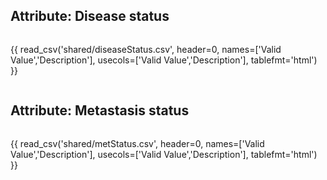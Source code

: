 ## Attribute: Disease status

<div style="max-height:450px; overflow-x: hidden; overflow-y: auto;">

{{ read_csv('shared/diseaseStatus.csv', header=0, names=['Valid Value','Description'], usecols=['Valid Value','Description'], tablefmt='html') }}

</div>

## Attribute: Metastasis status

<div style="max-height:450px; overflow-x: hidden; overflow-y: auto;">

{{ read_csv('shared/metStatus.csv', header=0, names=['Valid Value','Description'], usecols=['Valid Value','Description'], tablefmt='html') }}

</div>
